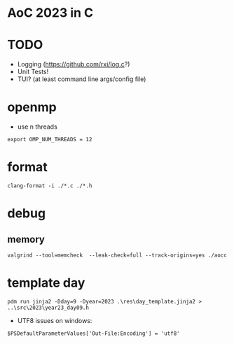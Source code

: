 # AoC 2023 in C


# TODO
- Logging (https://github.com/rxi/log.c?)
- Unit Tests!
- TUI? (at least command line args/config file)

# openmp

- use n threads

``` 
export OMP_NUM_THREADS = 12
```

# format

```
clang-format -i ./*.c ./*.h
```

# debug

## memory

```
valgrind --tool=memcheck  --leak-check=full --track-origins=yes ./aocc
```

# template day

```
pdm run jinja2 -Dday=9 -Dyear=2023 .\res\day_template.jinja2 > ..\src\2023\year23_day09.h
```

- UTF8 issues on windows:

```
$PSDefaultParameterValues['Out-File:Encoding'] = 'utf8'
```

